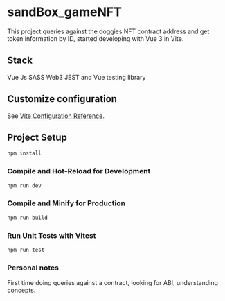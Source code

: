 # sandBox_gameNFT

This project queries against the doggies NFT contract address and get token information by ID, started developing with Vue 3 in Vite.

## Stack

Vue Js
SASS
Web3
JEST and Vue testing library

## Customize configuration

See [Vite Configuration Reference](https://vitejs.dev/config/).

## Project Setup

```sh
npm install
```

### Compile and Hot-Reload for Development

```sh
npm run dev
```

### Compile and Minify for Production

```sh
npm run build
```

### Run Unit Tests with [Vitest](https://vitest.dev/)

```sh
npm run test
```

### Personal notes
First time doing queries against a contract, looking for ABI, understanding concepts. 
